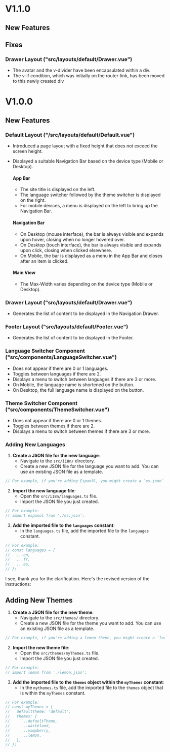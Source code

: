 # V1.1.0
## New Features

## Fixes
### Drawer Layout ("src/layouts/default/Drawer.vue")
- The avatar and the v-divider have been encapsulated within a div. 
- The v-if condition, which was initially on the router-link, has been moved to this newly created div

# V1.0.0
## New Features

### Default Layout ("/src/layouts/default/Default.vue")
- Introduced a page layout with a fixed height that does not exceed the screen height.
- Displayed a suitable Navigation Bar based on the device type (Mobile or Desktop).

  #### App Bar 
  - The site title is displayed on the left.
  - The language switcher followed by the theme switcher is displayed on the right.
  - For mobile devices, a menu is displayed on the left to bring up the Navigation Bar.
  
  #### Navigation Bar
  - On Desktop (mouse interface), the bar is always visible and expands upon hover, closing when no longer hovered over. 
  - On Desktop (touch interface), the bar is always visible and expands upon click, closing when clicked elsewhere.
  - On Mobile, the bar is displayed as a menu in the App Bar and closes after an item is clicked.
  
  #### Main View 
  - The Max-Width varies depending on the device type (Mobile or Desktop).

### Drawer Layout ("src/layouts/default/Drawer.vue")
- Generates the list of content to be displayed in the Navigation Drawer.

### Footer Layout ("src/layouts/default/Footer.vue")
- Generates the list of content to be displayed in the Footer.

### Language Switcher Component ("src/components/LanguageSwitcher.vue")
- Does not appear if there are 0 or 1 languages.
- Toggles between languages if there are 2.
- Displays a menu to switch between languages if there are 3 or more.
- On Mobile, the language name is shortened on the button.
- On Desktop, the full language name is displayed on the button.

### Theme Switcher Component ("src/components/ThemeSwitcher.vue")
- Does not appear if there are 0 or 1 themes.
- Toggles between themes if there are 2.
- Displays a menu to switch between themes if there are 3 or more.

### Adding New Languages

1. **Create a JSON file for the new language**:
    - Navigate to the `src/i18n/` directory.
    - Create a new JSON file for the language you want to add. You can use an existing JSON file as a template.

```javascript
// For example, if you're adding Espanõl, you might create a `es.json` file.
```

2. **Import the new language file**:
    - Open the `src/i18n/languages.ts` file.
    - Import the JSON file you just created.

```javascript
// For example:
// import espanol from './es.json';
```

3. **Add the imported file to the `languages` constant**:
    - In the `languages.ts` file, add the imported file to the `languages` constant.

```javascript
// For example:
// const languages = {
//   ...en,
//   ...fr,
//   ...es,
// };
```

I see, thank you for the clarification. Here's the revised version of the instructions:

## Adding New Themes

1. **Create a JSON file for the new theme**:
    - Navigate to the `src/themes/` directory.
    - Create a new JSON file for the theme you want to add. You can use an existing JSON file as a template.

```javascript
// For example, if you're adding a lemon theme, you might create a `lemon.json` file.
```

2. **Import the new theme file**:
    - Open the `src/themes/myThemes.ts` file.
    - Import the JSON file you just created.

```javascript
// For example:
// import lemon from './lemon.json';
```

3. **Add the imported file to the `themes` object within the `myThemes` constant**:
    - In the `mythemes.ts` file, add the imported file to the `themes` object that is within the `myThemes` constant.

```javascript
// For example:
// const myThemes = {
//   defaultTheme: 'default',
//   themes: {
//     ...defaultTheme,
//     ...wasteland,
//     ...vampberry,
//     ...lemon,
//   },
// };
```

